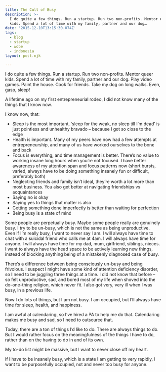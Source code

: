 ```yaml
---
title: The Cult of Busy
description: >-
  I do quite a few things. Run a startup. Run two non-profits. Mentor queer
  kids. Spend a lot of time with my family, partner and our dog…
date: '2015-12-10T13:15:30.074Z'
tags:
  - blog
  - startup
  - wobe
  - indonesia
layout: post.njk

---
```


I do quite a few things. Run a startup. Run two non-profits. Mentor queer kids. Spend a lot of time with my family, partner and our dog. Play video games. Paint the house. Cook for friends. Take my dog on long walks. Even, gasp, sleep!

A lifetime ago on my first entrepreneurial rodeo, I did not know many of the things that I know now.

I know now, that:

- Sleep is the most important, ‘sleep for the weak, no sleep till I’m dead’ is just pointless and unhealthy bravado – because I got so close to the edge
-  Health is important. Many of my peers have now had a few attempts at entrepreneurship, and many of us have worked ourselves to the bone and back
-  Focus is everything, and time management is better. There’s no value to working insane long hours when you’re not focused. I have better awareness of my attention span and focus patterns now (short bursts, varied, always have to be doing something insanely fun or difficult, preferably both)
-  Neglecting friends and family isn’t ideal, they’re worth a lot more than most business. You also get better at navigating friendships vs acquaintances
-  Saying no is okay
-  Saying yes to things that matter is also
-  Getting something done imperfectly is better than waiting for perfection
-  Being busy is a state of mind

Some people are perpetually busy. Maybe some people really are genuinely busy. I try to be un-busy, which is not the same as being unproductive. Even if I’m really busy, I want to never say I am. I will always have time to chat with a suicidal friend who calls me at 4am. I will always have time for anyone. I will always have time for my dad, mum, girlfriend, siblings, nieces. I want to always have the head space to be actively learning new things, instead of blocking anything being of a mistakenly diagnosed case of busy.

There’s a difference between being consciously un-busy and being frivolous. I suspect I might have some kind of attention deficiency disorder, so I need to be juggling three things at a time. I did not know that before – so felt unproductive, sad, and bored most of my life when shoved into the do-one-thing religion, which never fit. I also got very, very ill when I was busy, in a previous life.

Now I do lots of things, but I am not busy. I am occupied, but I’ll always have time for sleep, health, and happiness.

I am awful at calendaring, so I’ve hired a PA to help me do that. Calendaring makes me busy and sad, so I need to outsource that.

Today, there are a ton of things I’d like to do. There are always things to do. But I would rather focus on the meaningfulness of the things I have to do, rather than on the having to do in and of its own.

My to-do list might be massive, but I want to never close off my heart.

If I have to be insanely busy, which is a state I am getting to very rapidly, I want to be purposefully occupied, not and never too busy for anyone.
